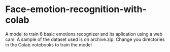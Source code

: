 # Face-emotion-recognition-with-colab
A model to train 6 basic emotions recognizer and its aplication using a web cam.
A sample of the dataset used is on archive.zip. Change you directories in the Colab notebooks to train the model
